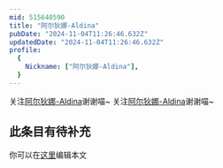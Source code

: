```yaml
---
mid: 515640590
title: "阿尔狄娜-Aldina"
pubDate: "2024-11-04T11:26:46.632Z"
updatedDate: "2024-11-04T11:26:46.632Z"
profile:
  {
    Nickname: ["阿尔狄娜-Aldina"],
  }
---
```


关注[阿尔狄娜-Aldina](https://space.bilibili.com/515640590)谢谢喵~ 关注[阿尔狄娜-Aldina](https://space.bilibili.com/515640590)谢谢喵~

## 此条目有待补充
你可以在[这里](https://github.com/Yuhanawa/VTuber.ICU-Content/edit/master/v/阿尔狄娜-Aldina/index.md)编辑本文
